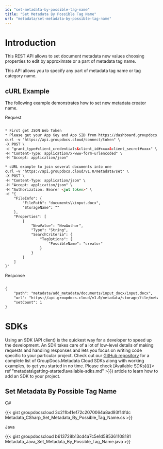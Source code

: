 ```yaml
---
id: "set-metadata-by-possible-tag-name"
title: "Set Metadata By Possible Tag Name"
url: "metadata/set-metadata-by-possible-tag-name"
---
```







# Introduction #

This REST API allows to set document metadata new values choosing properties to edit by approximate or a part of metadata tag name.

This API allows you to specify any part of metadata tag name or tag category name.

## cURL Example ##

The following example demonstrates how to set new metadata creator name.


 Request

```html 

* First get JSON Web Token
* Please get your App Key and App SID from https://dashboard.groupdocs.cloud/#/apps. Kindly place App Key in "client_secret" and App SID in "client_id" argument.
curl -v "https://api.groupdocs.cloud/connect/token" \
-X POST \
-d "grant_type#client_credentials&client_id#xxxx&client_secret#xxxx" \
-H "Content-Type: application/x-www-form-urlencoded" \
-H "Accept: application/json"
   
* cURL example to join several documents into one
curl -v "https://api.groupdocs.cloud/v1.0/metadata/set" \
-X POST \
-H "Content-Type: application/json" \
-H "Accept: application/json" \
-H "Authorization: Bearer <jwt token>" \
-d "{
    "FileInfo": {
        "FilePath": "documents\\input.docx",
        "StorageName": ""
    },
    "Properties": [
        {
            "NewValue": "NewAuthor",
            "Type": "String",
            "SearchCriteria": {
                "TagOptions": {
                    "PossibleName": "creator"
                }
            }
        }
    ]
}"

 ```


 Response

```html 

{
    "path": "metadata/add_metadata/documents/input_docx/input.docx",
    "url": "https://api.groupdocs.cloud/v1.0/metadata/storage/file/metadata/set_metadata/documents/input_docx/input.docx",
    "setCount": 1
}

 ```



# SDKs #

Using an SDK (API client) is the quickest way for a developer to speed up the development. An SDK takes care of a lot of low-level details of making requests and handling responses and lets you focus on writing code specific to your particular project. Check out our [GitHub repository](https://github.com/groupdocs-metadata-cloud) for a complete list of GroupDocs.Metadata Cloud SDKs along with working examples, to get you started in no time. Please check [Available SDKs]({{< ref "metadata\getting-started\available-sdks.md" >}}) article to learn how to add an SDK to your project.

## Set Metadata By Possible Tag Name ##


 C#



{{< gist groupdocscloud 3c211b41ef72c2070064a8ad93f14fdc Metadata_CSharp_Set_Metadata_By_Possible_Tag_Name.cs >}}





 Java




{{< gist groupdocscloud b613728b13cd4a7c5e1d585361108181 Metadata_Java_Set_Metadata_By_Possible_Tag_Name.java >}}




